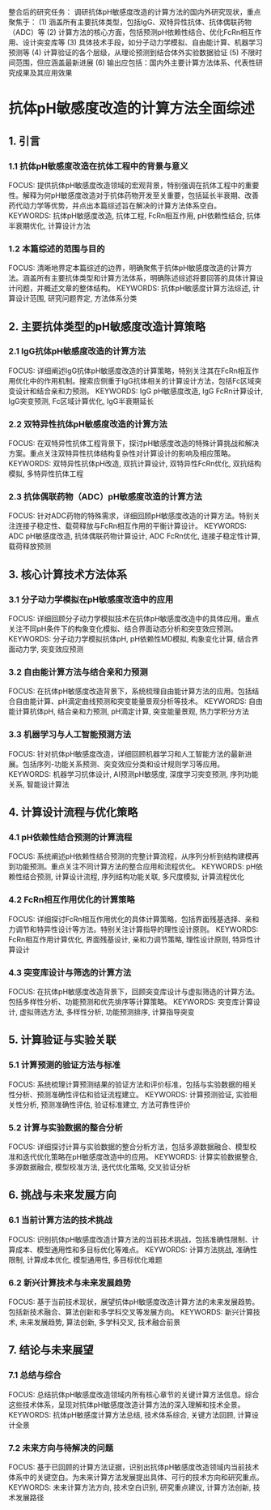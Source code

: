 整合后的研究任务：
调研抗体pH敏感度改造的计算方法的国内外研究现状，重点聚焦于：
(1) 涵盖所有主要抗体类型，包括IgG、双特异性抗体、抗体偶联药物（ADC）等
(2) 计算方法的核心方面，包括预测pH依赖性结合、优化FcRn相互作用、设计突变库等
(3) 具体技术手段，如分子动力学模拟、自由能计算、机器学习预测等
(4) 计算验证的各个层级，从理论预测到结合体外实验数据验证
(5) 不限时间范围，但应涵盖最新进展
(6) 输出应包括：国内外主要计算方法体系、代表性研究成果及其应用效果

# 抗体pH敏感度改造的计算方法全面综述

## 1. 引言
### 1.1 抗体pH敏感度改造在抗体工程中的背景与意义
FOCUS: 提供抗体pH敏感度改造领域的宏观背景，特别强调在抗体工程中的重要性。解释为何pH敏感度改造对于抗体药物开发至关重要，包括延长半衰期、改善药代动力学等优势，并点出本篇综述旨在解决的计算方法体系空白。
KEYWORDS: 抗体pH敏感度改造, 抗体工程, FcRn相互作用, pH依赖性结合, 抗体半衰期优化, 计算设计方法

### 1.2 本篇综述的范围与目的
FOCUS: 清晰地界定本篇综述的边界，明确聚焦于抗体pH敏感度改造的计算方法。涵盖所有主要抗体类型和计算方法体系，明确陈述综述将要回答的具体计算设计问题，并概述文章的整体结构。
KEYWORDS: 抗体pH敏感度计算方法综述, 计算设计范围, 研究问题界定, 方法体系分类

## 2. 主要抗体类型的pH敏感度改造计算策略
### 2.1 IgG抗体pH敏感度改造的计算方法
FOCUS: 详细阐述IgG抗体pH敏感度改造的计算策略，特别关注其在FcRn相互作用优化中的作用机制。搜索应侧重于IgG抗体相关的计算设计方法，包括Fc区域突变设计和结合亲和力预测。
KEYWORDS: IgG pH敏感度改造, IgG FcRn计算设计, IgG突变预测, Fc区域计算优化, IgG半衰期延长

### 2.2 双特异性抗体pH敏感度改造的计算方法
FOCUS: 在双特异性抗体工程背景下，探讨pH敏感度改造的特殊计算挑战和解决方案。重点关注双特异性抗体结构复杂性对计算设计的影响及相应策略。
KEYWORDS: 双特异性抗体pH改造, 双抗计算设计, 双特异性FcRn优化, 双抗结构模拟, 多特异性抗体工程

### 2.3 抗体偶联药物（ADC）pH敏感度改造的计算方法
FOCUS: 针对ADC药物的特殊需求，详细回顾pH敏感度改造的计算方法。特别关注连接子稳定性、载荷释放与FcRn相互作用的平衡计算设计。
KEYWORDS: ADC pH敏感度改造, 抗体偶联药物计算设计, ADC FcRn优化, 连接子稳定性计算, 载荷释放预测

## 3. 核心计算技术方法体系
### 3.1 分子动力学模拟在pH敏感度改造中的应用
FOCUS: 详细回顾分子动力学模拟技术在抗体pH敏感度改造中的具体应用。重点关注不同pH条件下的构象变化模拟、结合界面动态分析和突变效应预测。
KEYWORDS: 分子动力学模拟抗体pH, pH依赖性MD模拟, 构象变化计算, 结合界面动力学, 突变效应预测

### 3.2 自由能计算方法与结合亲和力预测
FOCUS: 在抗体pH敏感度改造背景下，系统梳理自由能计算方法的应用。包括结合自由能计算、pH滴定曲线预测和突变能量景观分析等技术。
KEYWORDS: 自由能计算抗体pH, 结合亲和力预测, pH滴定计算, 突变能量景观, 热力学积分方法

### 3.3 机器学习与人工智能预测方法
FOCUS: 针对抗体pH敏感度改造，详细回顾机器学习和人工智能方法的最新进展。包括序列-功能关系预测、突变效应分类和设计规则学习等应用。
KEYWORDS: 机器学习抗体设计, AI预测pH敏感度, 深度学习突变预测, 序列功能关系, 智能设计算法

## 4. 计算设计流程与优化策略
### 4.1 pH依赖性结合预测的计算流程
FOCUS: 系统阐述pH依赖性结合预测的完整计算流程，从序列分析到结构建模再到功能预测。重点关注不同计算方法的整合应用和流程优化。
KEYWORDS: pH依赖性结合预测, 计算设计流程, 序列结构功能关联, 多尺度模拟, 计算流程优化

### 4.2 FcRn相互作用优化的计算策略
FOCUS: 详细探讨FcRn相互作用优化的具体计算策略，包括界面残基选择、亲和力调节和特异性设计等方法。特别关注计算指导的理性设计原则。
KEYWORDS: FcRn相互作用计算优化, 界面残基设计, 亲和力调节策略, 理性设计原则, 特异性计算设计

### 4.3 突变库设计与筛选的计算方法
FOCUS: 在抗体pH敏感度改造背景下，回顾突变库设计与虚拟筛选的计算方法。包括多样性分析、功能预测和优先排序等计算策略。
KEYWORDS: 突变库计算设计, 虚拟筛选方法, 多样性分析, 功能预测排序, 计算指导突变

## 5. 计算验证与实验关联
### 5.1 计算预测的验证方法与标准
FOCUS: 系统梳理计算预测结果的验证方法和评价标准，包括与实验数据的相关性分析、预测准确性评估和验证流程建立。
KEYWORDS: 计算预测验证, 实验相关性分析, 预测准确性评估, 验证标准建立, 方法可靠性评价

### 5.2 计算与实验数据的整合分析
FOCUS: 详细探讨计算与实验数据的整合分析方法，包括多源数据融合、模型校准和迭代优化策略在pH敏感度改造中的应用。
KEYWORDS: 计算实验数据整合, 多源数据融合, 模型校准方法, 迭代优化策略, 交叉验证分析

## 6. 挑战与未来发展方向
### 6.1 当前计算方法的技术挑战
FOCUS: 识别抗体pH敏感度改造计算方法的当前技术挑战，包括准确性限制、计算成本、模型通用性和多目标优化等难点。
KEYWORDS: 计算方法挑战, 准确性限制, 计算成本优化, 模型通用性, 多目标优化难题

### 6.2 新兴计算技术与未来发展趋势
FOCUS: 基于当前技术现状，展望抗体pH敏感度改造计算方法的未来发展趋势。包括新技术融合、算法创新和多学科交叉等发展方向。
KEYWORDS: 新兴计算技术, 未来发展趋势, 算法创新, 多学科交叉, 技术融合前景

## 7. 结论与未来展望
### 7.1 总结与综合
FOCUS: 总结抗体pH敏感度改造领域内所有核心章节的关键计算方法信息。综合这些技术体系，呈现对抗体pH敏感度改造计算方法的深入理解和技术全景。
KEYWORDS: 抗体pH敏感度计算方法总结, 技术体系综合, 关键方法回顾, 计算设计全景

### 7.2 未来方向与待解决的问题
FOCUS: 基于已回顾的计算方法证据，识别出抗体pH敏感度改造领域内当前技术体系中的关键空白。为未来计算方法发展提出具体、可行的技术方向和研究重点。
KEYWORDS: 未来计算方法方向, 技术空白识别, 研究重点建议, 计算方法创新, 技术发展路径